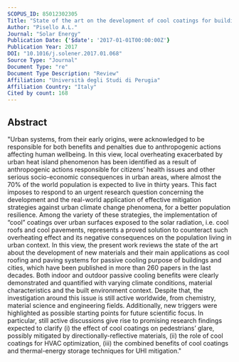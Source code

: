 ```yaml
---
SCOPUS_ID: 85012302305
Title: "State of the art on the development of cool coatings for buildings and cities"
Author: "Pisello A.L."
Journal: "Solar Energy"
Publication Date: {'$date': '2017-01-01T00:00:00Z'}
Publication Year: 2017
DOI: "10.1016/j.solener.2017.01.068"
Source Type: "Journal"
Document Type: "re"
Document Type Description: "Review"
Affiliation: "Università degli Studi di Perugia"
Affiliation Country: "Italy"
Cited by count: 168
---
```


## Abstract
"Urban systems, from their early origins, were acknowledged to be responsible for both benefits and penalties due to anthropogenic actions affecting human wellbeing. In this view, local overheating exacerbated by urban heat island phenomenon has been identified as a result of anthropogenic actions responsible for citizens’ health issues and other serious socio-economic consequences in urban areas, where almost the 70% of the world population is expected to live in thirty years. This fact imposes to respond to an urgent research question concerning the development and the real-world application of effective mitigation strategies against urban climate change phenomena, for a better population resilience. Among the variety of these strategies, the implementation of “cool” coatings over urban surfaces exposed to the solar radiation, i.e. cool roofs and cool pavements, represents a proved solution to counteract such overheating effect and its negative consequences on the population living in urban context. In this view, the present work reviews the state of the art about the development of new materials and their main applications as cool roofing and paving systems for passive cooling purpose of buildings and cities, which have been published in more than 260 papers in the last decades. Both indoor and outdoor passive cooling benefits were clearly demonstrated and quantified with varying climate conditions, material characteristics and the built environment context. Despite that, the investigation around this issue is still active worldwide, from chemistry, material science and engineering fields. Additionally, new triggers were highlighted as possible starting points for future scientific focus. In particular, still active discussions give rise to promising research findings expected to clarify (i) the effect of cool coatings on pedestrians’ glare, possibly mitigated by directionally-reflective materials, (ii) the role of cool coatings for HVAC optimization, (iii) the combined benefits of cool coatings and thermal-energy storage techniques for UHI mitigation."
